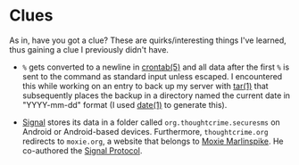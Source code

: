 # Clues

As in, have you got a clue? These are quirks/interesting things I've
learned, thus gaining a clue I previously didn't have.

- `%` gets converted to a newline in
  [crontab(5)](https://man.openbsd.org/crontab.5) and all data after the
  first `%` is sent to the command as standard input unless
  escaped. I encountered this while working on an entry to back up my
  server with [tar(1)](https://man.openbsd.org/tar) that subsequently
  places the backup in a directory named the current date in
  "YYYY-mm-dd" format (I used [date(1)](https://man.openbsd.org/date) to
  generate this).

- [Signal](https://www.signal.org/) stores its data in a folder called
  `org.thoughtcrime.securesms` on Android or Android-based
  devices. Furthermore, `thoughtcrime.org` redirects to `moxie.org`,
  a website that belongs to [Moxie
  Marlinspike](https://en.wikipedia.org/wiki/Moxie_Marlinspike). He
  co-authored the [Signal
  Protocol](https://en.wikipedia.org/wiki/Signal_Protocol).
